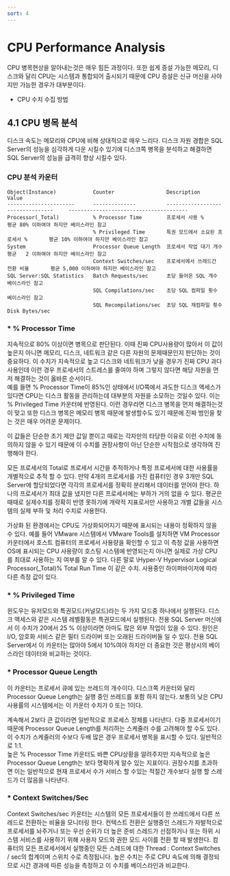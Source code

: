```yaml
---
sort: 4
---
```


# CPU Performance Analysis

CPU 병목현상을 알아내는것은 매우 힘든 과정이다. 또한 쉽게 증설 가능한 메모리, 디스크와 달리 CPU는 시스템과 통합되어 출시되기 때문에 CPU 증설은 신규 머신을 사야지만 가능한 경우가 대부분이다. 

* CPU 수치 수집 방법

## 4.1 CPU 병목 분석    
디스크 속도는 메모리와 CPU에 비해 상대적으로 매우 느리다. 디스크 자원 경합은 SQL Server의 성능을 심각하게 다운 시킬수 있기에 디스크쪽 병목을 분석하고 해결하면 SQL Server의 성능을 급격히 향상 시킬수 있다.

### CPU 분석 카운터

```
Object(Instance)            Counter                 Description                           Value
----------------------      --------------          ---------------------------------     ---------------------------------------
Processor(_Total)           % Processor Time        프로세서 사용 %                       평균 80% 이하여야 하지만 베이스라인 참고
                            % Privileged Time       특권 모드에서 소요된 프로세서 %       평균 10% 이하여야 하지만 베이스라인 참고
System                      Processor Queue Length  프로세서 작업 대기 개수               평균   2 이하여야 하지만 베이스라인 참고
                            Context Switches/sec    프로세서에서 쓰레드간 전환 비율       평균 5,000 이하여야 하지만 베이스라인 참고
SQL Server:SQL Statistics   Batch Requests/sec      초당 들어온 SQL 개수                  베이스라인 참고
                            SQL Compilations/sec    초당 SQL 컴파일 횟수                  베이스라인 참고
                            SQL Recompilations/sec  초당 SQL 재컴파일 횟수Disk Bytes/sec 
```

### * % Processor Time
지속적으로 80% 이상이면 병목으로 판단된다. 이때 진짜 CPU사용량이 많아서 이 값이 높은지 아니면 메모리, 디스크, 네트워크 같은 다른 자원의 문제때문인지 판단하는 것이 중요하다. 이 수치가 지속적으로 높고 디스크와 네트워크가 낮을 경우가 진짜 CPU 과다 사용인데 이런 경우 프로세서의 스트레스를 줄여야 하며 그렇지 않다면 해당 자원을 먼저 해결하는 것이 옳바른 순서이다.  
예를 들면 % Processor Time이 85%인 상태에서 I/O쪽에서 과도한 디스크 액세스가 있다면 CPU는 디스크 활동을 관리하는데 대부분의 자원을 소모하는 것일수 있다. 이는 % Privileged Time 카운터에 반영된다. 이런 경우라면 디스크 병목을 먼저 해결하는것이 맞고 또한 디스크 병목은 메모리 병목 때문에 발생할수도 있기 때문에 진짜 범인을 찾는 것은 매우 어려운 문제이다.

이 값들은 단순한 초기 제안 값일 뿐이고 때로는 각자만의 타당한 이유로 이런 수치에 동의하지 않을 수 있기 때문에 이 수치를 권장사항이 아닌 단순한 시작점으로 생각하여 진행해야 한다.
 
모든 프로세서의 Total로 프로세서 시간을 추적하거나 특정 프로세서에 대한 사용률을 개별적으로 추적 할 수 있다. 만약 4개의 프로세서를 가진 컴퓨터인 경우 3개만 SQL Server에 할당되었다면 각각의 프로세서를 정확히 분리해서 데이터를 얻어야 한다. 하나의 프로세서가 최대 값을 냈지만 다른 프로세서에는 부하가 거의 없을 수 있다. 평균은 때때로 실제수치를 정확히 반영 못하기에 개략적 지표로서만 사용하고 개별 값들을 시스템의 실제 부하 및 처리 수치로 사용한다. 

가상화 된 환경에서는 CPU도 가상화되어지기 때문에 표시되는 내용이 정확하지 않을 수 있다. 예를 들어 VMware 시스템에서 VMware Tools를 설치하면 VM Processor 카운터에서 호스트 컴퓨터의 프로세서 사용량을 확인할 수 있고 이 측정 값을 사용하면 OS에 표시되는 CPU 사용량이 호스팅 시스템에 반영되는지 아니면 실제로 가상 CPU를 최대로 사용하는 지 여부를 알 수 있다. 다른 말로 \Hyper-V Hypervisor Logical Processor(_Total)\% Total Run Time 이 같은 수치.
사용중인 하이퍼바이저에 따라 다른 측정 값이 있다.

### * % Privileged Time
윈도우는 유저모드와 특권모드(커널모드)라는 두 가지 모드중 하나에서 실행된다. 디스크 액세스와 같은 시스템 레벨활동은 특권모드에서 실행된다. 전용 SQL Server 머신에서 이 수치가 20에서 25 % 이상이라면 아마도 많은 외부 작업이 있을 수 있다. 원인은 I/O, 암호화 서비스 같은 필터 드라이버 또는 오래된 드라이버들 일 수 있다. 전용 SQL Server에서 이 카운터는 많아야 5에서 10%여야 하지만 더 중요한 것은 평상시의 베이스라인 데이터와 비교하는 것이다.

### * Processor Queue Length
이 카운터는 프로세서 큐에 있는 쓰레드의 개수이다. 디스크쪽 카운터와 달리 Processor Queue Length는 실행 중인 쓰레드를 포함 하지 않는다. 보통의 낮은 CPU 사용률의 시스템에서는 이 카운터 수치가 0 또는 1이다.

계속해서 2보다 큰 값이라면 일반적으로 프로세스 정체를 나타낸다. 다중 프로세서이기 때문에 Processor Queue Length를 처리하는 스케줄러 수를 고려해야 할 수도 있다. 이 수치가 스케줄러의 수보다 두배 많은 경우 프로세서 병목을 표시할 수 있다. 일반적으로 1:1.  
높은 % Processor Time 카운터도 바쁜 CPU상황을 알려주지만 지속적으로 높은 Processor Queue Length는 보다 명확하게 알수 있는 지표이다. 권장수치를 초과하면 이는 일반적으로 현재 프로세서 수가 서비스 할 수있는 적절간 개수보다 실행 할 스레드가 더 많음을 나타낸다.

### * Context Switches/Sec
Context Switches/sec 카운터는 시스템의 모든 프로세서들이 한 쓰레드에서 다른 쓰레드로 전환하는 비율을 모니터링 한다. 컨텍스트 전환은 실행중인 스레드가 자발적으로 프로세서를 놔주거나 또는 우선 순위가 더 높은 준비 스레드가 선점하거나 또는 하위 시스템 서비스를 사용하기 위해 사용자 모드와 권한 모드 사이를 전환 할 때 발생한다. 컴퓨터의 모든 프로세서에서 실행중인 모든 스레드에 대한 Thread : Context Switches / sec의 합계이며 스위치 수로 측정됩니다. 높은 수치는 주로 CPU 속도에 의해 결정되므로 시간 경과에 따른 성능을 측정하고 이 수치를 베이스라인과 비교한다.







